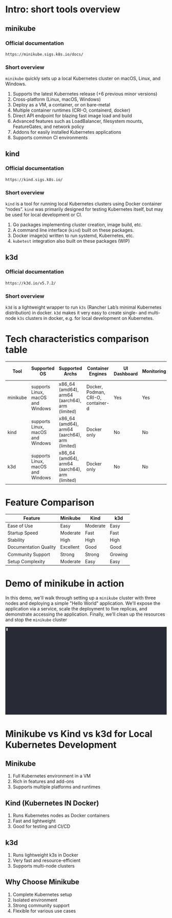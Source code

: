 # Intro: short tools overview

## minikube

### Official documentation

```
https://minikube.sigs.k8s.io/docs/
```

### Short overview

`minikube` quickly sets up a local Kubernetes cluster on macOS, Linux, and Windows.

1. Supports the latest Kubernetes release (+6 previous minor versions)
2. Cross-platform (Linux, macOS, Windows)
3. Deploy as a VM, a container, or on bare-metal
4. Multiple container runtimes (CRI-O, containerd, docker)
5. Direct API endpoint for blazing fast image load and build
6. Advanced features such as LoadBalancer, filesystem mounts, FeatureGates, and network policy
7. Addons for easily installed Kubernetes applications
8. Supports common CI environments

## kind

### Official documentation

```
https://kind.sigs.k8s.io/
```

### Short overview

`kind` is a tool for running local Kubernetes clusters using Docker container “nodes”.
`kind` was primarily designed for testing Kubernetes itself, but may be used for local development or CI.

1. Go packages implementing cluster creation, image build, etc.
2. A command line interface (`kind`) built on these packages.
3. Docker image(s) written to run systemd, Kubernetes, etc.
4. `kubetest` integration also built on these packages (WIP)


## k3d

### Official documentation

```
https://k3d.io/v5.7.2/
```

### Short overview

`k3d` is a lightweight wrapper to run `k3s` (Rancher Lab’s minimal Kubernetes distribution) in docker.
`k3d` makes it very easy to create single- and multi-node `k3s` clusters in docker, e.g. for local development on Kubernetes.




# Tech characteristics comparison table

| Tool        | Supported OS                      | Supported Archs                                | Container Engines                      | UI Dashboard | Monitoring | Managing Kubernetes Cluster |
|-------------|-----------------------------------|------------------------------------------------|----------------------------------------|--------------|------------|-----------------------------|
| minikube    | supports Linux, macOS and Windows | x86_64 (amd64), arm64 (aarch64), arm (limited) | Docker, Podman, CRI-O, container-d     | Yes          | Yes        | Yes                         |
| kind        | supports Linux, macOS and Windows | x86_64 (amd64), arm64 (aarch64), arm (limited) | Docker only                            | No           | No         | Yes                         |
| k3d         | supports Linux, macOS and Windows | x86_64 (amd64), arm64 (aarch64), arm (limited) | Docker only                            | No           | No         | Yes                         |


# Feature Comparison

| Feature               | Minikube | Kind   | k3d   |
|-----------------------|----------|--------|-------|
| Ease of Use           | Easy     | Moderate | Easy  |
| Startup Speed         | Moderate | Fast   | Fast  |
| Stability             | High     | High   | High  |
| Documentation Quality | Excellent | Good   | Good  |
| Community Support     | Strong   | Strong | Growing |
| Setup Complexity      | Moderate | Easy   | Easy  |

# Demo of minikube in action

In this demo, we'll walk through setting up a `minikube` cluster with three nodes and deploying a simple "Hello World" application. We'll expose the application via a service, scale the deployment to five replicas, and demonstrate accessing the application. Finally, we'll clean up the resources and stop the `minikube` cluster

![Image](../.data/demo.gif)

# Minikube vs Kind vs k3d for Local Kubernetes Development

## Minikube

1. Full Kubernetes environment in a VM
2. Rich in features and add-ons
3. Supports multiple platforms and runtimes

## Kind (Kubernetes IN Docker)

1. Runs Kubernetes nodes as Docker containers
2. Fast and lightweight
3. Good for testing and CI/CD

## k3d

1. Runs lightweight k3s in Docker
2. Very fast and resource-efficient
3. Supports multi-node clusters

## Why Choose Minikube

1. Complete Kubernetes setup
2. Isolated environment
3. Strong community support
4. Flexible for various use cases

